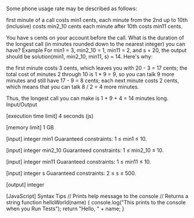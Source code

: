 Some phone usage rate may be described as follows:

first minute of a call costs min1 cents,
each minute from the 2nd up to 10th (inclusive) costs min2_10 cents
each minute after 10th costs min11 cents.

You have s cents on your account before the call. What is the duration of the longest call (in minutes rounded down to the nearest integer) you can have?
Example
For min1 = 3, min2_10 = 1, min11 = 2, and s = 20, the output should be
solution(min1, min2_10, min11, s) = 14.
Here's why:

the first minute costs 3 cents, which leaves you with 20 - 3 = 17 cents;
the total cost of minutes 2 through 10 is 1 * 9 = 9, so you can talk 9 more minutes and still have 17 - 9 = 8 cents;
each next minute costs 2 cents, which means that you can talk 8 / 2 = 4 more minutes.

Thus, the longest call you can make is 1 + 9 + 4 = 14 minutes long.
Input/Output


[execution time limit] 4 seconds (js)


[memory limit] 1 GB


[input] integer min1
Guaranteed constraints:
1 ≤ min1 ≤ 10.


[input] integer min2_10
Guaranteed constraints:
1 ≤ min2_10 ≤ 10.


[input] integer min11
Guaranteed constraints:
1 ≤ min11 ≤ 10.


[input] integer s
Guaranteed constraints:
2 ≤ s ≤ 500.


[output] integer


[JavaScript] Syntax Tips
// Prints help message to the console
// Returns a string
function helloWorld(name) {
    console.log("This prints to the console when you Run Tests");
    return "Hello, " + name;
}


